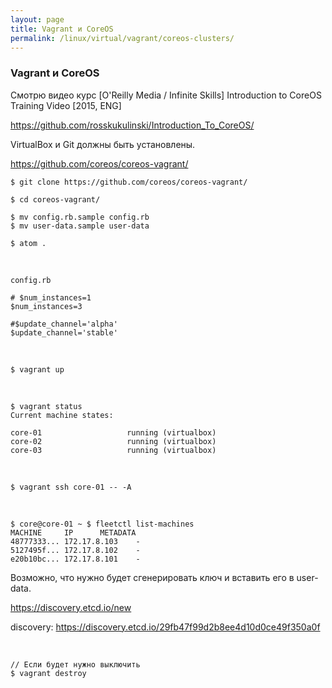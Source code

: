 ```yaml
---
layout: page
title: Vagrant и CoreOS
permalink: /linux/virtual/vagrant/coreos-clusters/
---
```



### Vagrant и CoreOS



Смотрю видео курс
[O'Reilly Media / Infinite Skills] Introduction to CoreOS Training Video [2015, ENG]

https://github.com/rosskukulinski/Introduction_To_CoreOS/


VirtualBox и Git должны быть установлены.


https://github.com/coreos/coreos-vagrant/



    $ git clone https://github.com/coreos/coreos-vagrant/

    $ cd coreos-vagrant/

    $ mv config.rb.sample config.rb
    $ mv user-data.sample user-data

    $ atom .

<br/>

    config.rb

    # $num_instances=1
    $num_instances=3

    #$update_channel='alpha'
    $update_channel='stable'


<br/>

    $ vagrant up

<br/>

    $ vagrant status
    Current machine states:

    core-01                   running (virtualbox)
    core-02                   running (virtualbox)
    core-03                   running (virtualbox)


<br/>

    $ vagrant ssh core-01 -- -A

<br/>

    $ core@core-01 ~ $ fleetctl list-machines
    MACHINE		IP		METADATA
    48777333...	172.17.8.103	-
    5127495f...	172.17.8.102	-
    e20b10bc...	172.17.8.101	-


Возможно, что нужно будет сгенерировать ключ и вставить его в user-data.

https://discovery.etcd.io/new

discovery: https://discovery.etcd.io/29fb47f99d2b8ee4d10d0ce49f350a0f

<br/>

    // Если будет нужно выключить
    $ vagrant destroy
